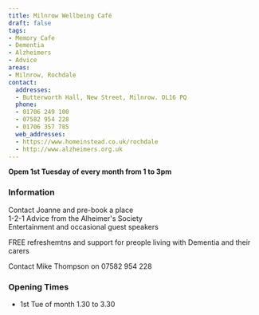 ```yaml
---
title: Milnrow Wellbeing Café
draft: false
tags:
- Memory Cafe
- Dementia
- Alzheimers
- Advice
areas:
- Milnrow, Rochdale
contact:
  addresses:
  - Butterworth Hall, New Street, Milnrow. OL16 PQ
  phone:
  - 01706 249 100
  - 07582 954 228
  - 01706 357 785
  web_addresses:
  - https://www.homeinstead.co.uk/rochdale
  - http://www.alzheimers.org.uk
---
```


**Opem 1st Tuesday of every month from 1 to 3pm** 
### Information
Contact Joanne and pre-book a place  
1-2-1  Advice from the Alheimer's Society  
Entertainment and occasional guest speakers  

FREE refreshemtns and support for preople living with Dementia and their carers  

Contact Mike Thompson on 07582 954 228

### Opening Times
* 1st Tue of month 1.30 to 3.30

